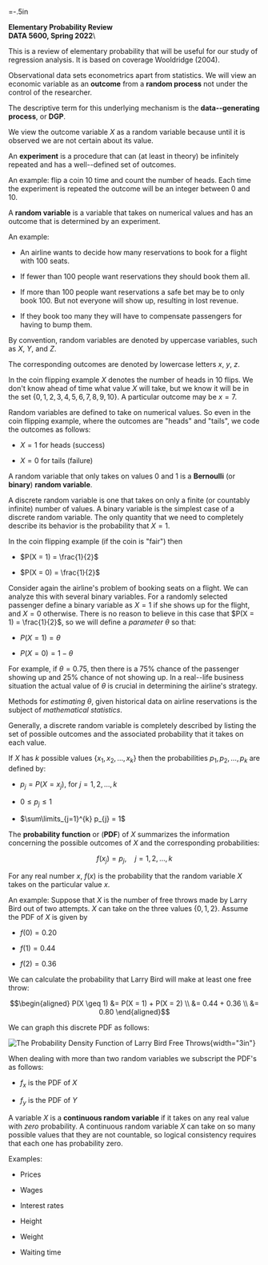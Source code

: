 =-.5in

**Elementary Probability Review**\
**DATA 5600, Spring 2022**\

This is a review of elementary probability that will be useful for our
study of regression analysis. It is based on coverage Wooldridge (2004).

Observational data sets econometrics apart from statistics. We will view
an economic variable as an **outcome** from a **random process** not
under the control of the researcher.

The descriptive term for this underlying mechanism is the
**data--generating process**, or **DGP**.

We view the outcome variable $X$ as a random variable because until it
is observed we are not certain about its value.

An **experiment** is a procedure that can (at least in theory) be
infinitely repeated and has a well--defined set of outcomes.

An example: flip a coin $10$ time and count the number of heads. Each
time the experiment is repeated the outcome will be an integer between
$0$ and $10$.

A **random variable** is a variable that takes on numerical values and
has an outcome that is determined by an experiment.

An example:

-   An airline wants to decide how many reservations to book for a
    flight with $100$ seats.

-   If fewer than $100$ people want reservations they should book them
    all.

-   If more than $100$ people want reservations a safe bet may be to
    only book $100$. But not everyone will show up, resulting in lost
    revenue.

-   If they book too many they will have to compensate passengers for
    having to bump them.

By convention, random variables are denoted by uppercase variables, such
as $X$, $Y$, and $Z$.

The corresponding outcomes are denoted by lowercase letters $x$, $y$,
$z$.

In the coin flipping example $X$ denotes the number of heads in $10$
flips. We don't know ahead of time what value $X$ will take, but we know
it will be in the set $\{0, 1, 2, 3, 4, 5, 6, 7, 8, 9, 10\}$. A
particular outcome may be $x = 7$.

Random variables are defined to take on numerical values. So even in the
coin flipping example, where the outcomes are \"heads\" and \"tails\",
we code the outcomes as follows:

-   $X = 1$ for heads (success)

-   $X = 0$ for tails (failure)

A random variable that only takes on values $0$ and $1$ is a
**Bernoulli** (or **binary**) **random variable**.

A discrete random variable is one that takes on only a finite (or
countably infinite) number of values. A binary variable is the simplest
case of a discrete random variable. The only quantity that we need to
completely describe its behavior is the probability that $X = 1$.

In the coin flipping example (if the coin is \"fair\") then

-   $P(X = 1) = \frac{1}{2}$

-   $P(X = 0) = \frac{1}{2}$

Consider again the airline's problem of booking seats on a flight. We
can analyze this with several binary variables. For a randomly selected
passenger define a binary variable as $X = 1$ if she shows up for the
flight, and $X = 0$ otherwise. There is no reason to believe in this
case that $P(X = 1) = \frac{1}{2}$, so we will define a *parameter*
$\theta$ so that:

-   $P(X = 1) = \theta$

-   $P(X = 0) = 1 - \theta$

For example, if $\theta = 0.75$, then there is a $75\%$ chance of the
passenger showing up and $25\%$ chance of not showing up. In a
real--life business situation the actual value of $\theta$ is crucial in
determining the airline's strategy.

Methods for *estimating* $\theta$, given historical data on airline
reservations is the subject of *mathematical statistics*.

Generally, a discrete random variable is completely described by listing
the set of possible outcomes and the associated probability that it
takes on each value.

If $X$ has $k$ possible values $\{x_{1}, x_{2}, \ldots, x_{k}\}$ then
the probabilities $p_{1}, p_{2}, \ldots, p_{k}$ are defined by:

-   $p_{j} = P(X = x_{j})$, for $j = 1, 2, \ldots, k$

-   $0 \leq p_{j} \leq 1$

-   $\sum\limits_{j=1}^{k} p_{j} = 1$

The **probability function** or (**PDF**) of $X$ summarizes the
information concerning the possible outcomes of $X$ and the
corresponding probabilities:

$$f(x_{j}) = p_{j}, \quad \mbox{$j = 1, 2, \ldots, k$}$$

For any real number $x$, $f(x)$ is the probability that the random
variable $X$ takes on the particular value $x$.

An example: Suppose that $X$ is the number of free throws made by Larry
Bird out of two attempts. $X$ can take on the three values
$\{0, 1, 2\}$. Assume the PDF of $X$ is given by

-   $f(0) = 0.20$

-   $f(1) = 0.44$

-   $f(2) = 0.36$

We can calculate the probability that Larry Bird will make at least one
free throw:

$$\begin{aligned}
P(X \geq 1) &= P(X = 1) + P(X = 2) \\
            &= 0.44 + 0.36 \\
            &= 0.80 \end{aligned}$$

We can graph this discrete PDF as follows:

![The Probability Density Function of Larry Bird Free
Throws](images/Larry.jpeg){width="3in"}

When dealing with more than two random variables we subscript the PDF's
as follows:

-   $f_{x}$ is the PDF of $X$

-   $f_{y}$ is the PDF of $Y$

A variable $X$ is a **continuous random variable** if it takes on any
real value with *zero* probability. A continuous random variable $X$ can
take on so many possible values that they are not countable, so logical
consistency requires that each one has probability zero.

Examples:

-   Prices

-   Wages

-   Interest rates

-   Height

-   Weight

-   Waiting time

